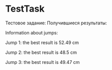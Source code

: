 # TestTask
Тестовое задание: 
Получившиеся результаты:

Information about jumps:

Jump 1: the best result is 52.49 cm

Jump 2: the best result is 48.5 cm

Jump 3: the best result is 49.47 cm
